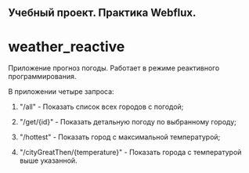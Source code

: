 ##  Учебный проект. Практика Webflux. ##

# weather_reactive

Приложение прогноз погоды. Работает в режиме реактивного программирования.

В приложении четыре запроса:

1. "/all" - Показать список всех городов с погодой;

2. "/get/{id}" - Показать детальную погоду по выбранному городу;
   
3. "/hottest" - Показать город с максимальной температурой;

4. "/cityGreatThen/{temperature}" - Показать города с температурой выше указанной.